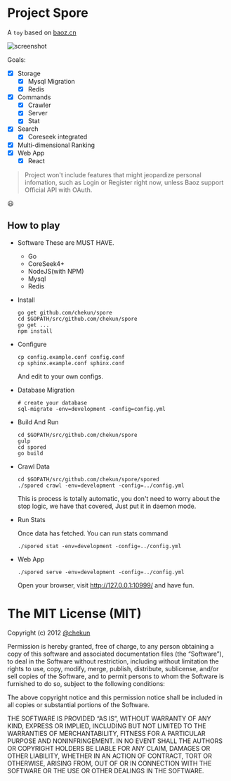 # Project Spore

A ```toy``` based on [baoz.cn](http://baoz.cn)

![screenshot](https://cloud.githubusercontent.com/assets/1967804/7112544/3e2953b6-e1fd-11e4-9e11-a4928ee333f3.png)


Goals:

- [x] Storage
    * [x] Mysql Migration
    * [x] Redis
- [x] Commands
    * [x] Crawler
    * [x] Server
    * [x] Stat
- [x] Search
    * [x] Coreseek integrated
- [x] Multi-dimensional Ranking
- [x] Web App
    * [x] React

> Project won't include features that might jeopardize personal infomation, such as Login or Register right now, unless Baoz support Official API with OAuth.

:smiley:

## How to play

- Software
    These are MUST HAVE.
    - Go
    - CoreSeek4+
    - NodeJS(with NPM)
    - Mysql
    - Redis

- Install

  ```
  go get github.com/chekun/spore
  cd $GOPATH/src/github.com/chekun/spore
  go get ...
  npm install
  ```
- Configure

  ```
  cp config.example.conf config.conf
  cp sphinx.example.conf sphinx.conf
  ```

  And edit to your own configs.

- Database Migration

  ```
  # create your database
  sql-migrate -env=development -config=config.yml
  ```

- Build And Run

  ```
  cd $GOPATH/src/github.com/chekun/spore
  gulp
  cd spored
  go build
  ```
- Crawl Data

  ```
  cd $GOPATH/src/github.com/chekun/spore/spored
  ./spored crawl -env=development -config=../config.yml
  ```

  This is process is totally automatic, you don't need to worry about the stop logic, we have that covered, Just put it in daemon mode.

- Run Stats

  Once data has fetched. You can run stats command

  ```
  ./spored stat -env=development -config=../config.yml
  ```

- Web App

  ```
  ./spored serve -env=development -config=../config.yml
  ```

  Open your browser, visit http://127.0.0.1:10999/ and have fun.


# The MIT License (MIT)
  Copyright (c) 2012 [@chekun](https://github.com/chekun)

  Permission is hereby granted, free of charge, to any person obtaining a copy
  of this software and associated documentation files (the “Software”), to deal
  in the Software without restriction, including without limitation the rights
  to use, copy, modify, merge, publish, distribute, sublicense, and/or sell
  copies of the Software, and to permit persons to whom the Software is
  furnished to do so, subject to the following conditions:

  The above copyright notice and this permission notice shall be included in
  all copies or substantial portions of the Software.

  THE SOFTWARE IS PROVIDED “AS IS”, WITHOUT WARRANTY OF ANY KIND, EXPRESS OR
  IMPLIED, INCLUDING BUT NOT LIMITED TO THE WARRANTIES OF MERCHANTABILITY,
  FITNESS FOR A PARTICULAR PURPOSE AND NONINFRINGEMENT. IN NO EVENT SHALL THE
  AUTHORS OR COPYRIGHT HOLDERS BE LIABLE FOR ANY CLAIM, DAMAGES OR OTHER
  LIABILITY, WHETHER IN AN ACTION OF CONTRACT, TORT OR OTHERWISE, ARISING FROM,
  OUT OF OR IN CONNECTION WITH THE SOFTWARE OR THE USE OR OTHER DEALINGS IN
  THE SOFTWARE.
